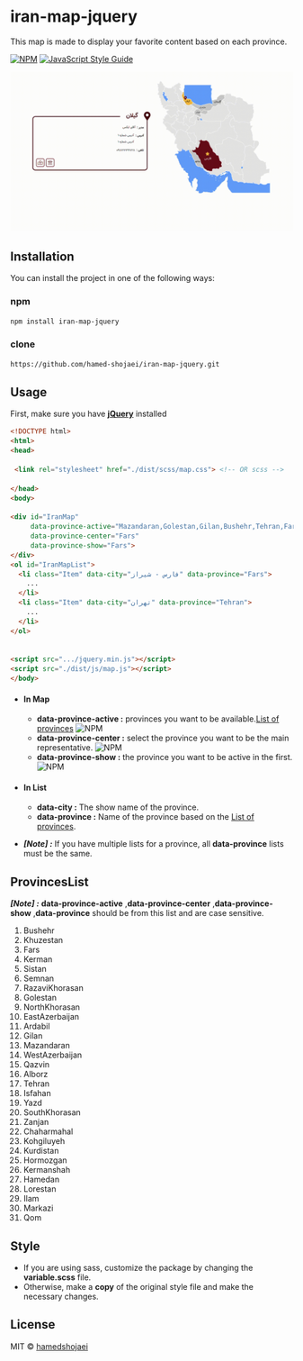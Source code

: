 # iran-map-jquery
This map is made to display your favorite content based on each province.

[![NPM](https://img.shields.io/badge/npm-v1.0.2-blue)](https://www.npmjs.com/package/iran-map-jquery) [![JavaScript Style Guide](https://img.shields.io/badge/code_style-standard-brightgreen.svg)](https://standardjs.com)

<div align="center">
    <img src="./public/Map.gif" width="1000">
</div>

## Installation
You can install the project in one of the following ways:

### npm
```bash
npm install iran-map-jquery
```

### clone
```bash
https://github.com/hamed-shojaei/iran-map-jquery.git
```

## Usage
First, make sure you have **[jQuery](https://www.npmjs.com/package/jquery)** installed

```html
<!DOCTYPE html>  
<html>  
<head>  

 <link rel="stylesheet" href="./dist/scss/map.css"> <!-- OR scss --> 
 
</head>
<body>

<div id="IranMap" 
     data-province-active="Mazandaran,Golestan,Gilan,Bushehr,Tehran,Fars"
     data-province-center="Fars"
     data-province-show="Fars">
</div>
<ol id="IranMapList">
  <li class="Item" data-city="فارس - شیراز" data-province="Fars">
    ...
  </li>
  <li class="Item" data-city="تهران" data-province="Tehran">
    ...
  </li>
</ol>


<script src=".../jquery.min.js"></script>  
<script src="./dist/js/map.js"></script>
</body>
```

* #### **In Map**
  * **data-province-active :** provinces you want to be available.[List of provinces](#ProvincesList) ![NPM](https://img.shields.io/badge/Mandatory-red)
  * **data-province-center :** select the province you want to be the main representative. ![NPM](https://img.shields.io/badge/voluntary-greeb)
  * **data-province-show :** the province you want to be active in the first.  ![NPM](https://img.shields.io/badge/voluntary-greeb)
 
* #### **In List**
  * **data-city :** The show name of the province.
  * **data-province :** Name of the province based on the [List of provinces](#ProvincesList).
  
* ***[Note] :*** If you have multiple lists for a province, all **data-province** lists must be the same.

## ProvincesList
***[Note] :***  **data-province-active** ,**data-province-center** ,**data-province-show** ,**data-province** should be from this list and are case sensitive.

1. Bushehr
2. Khuzestan
3. Fars
4. Kerman
5. Sistan
6. Semnan
7. RazaviKhorasan
8. Golestan
9. NorthKhorasan
10. EastAzerbaijan
11. Ardabil
12. Gilan
13. Mazandaran
14. WestAzerbaijan
15. Qazvin
16. Alborz
17. Tehran
18. Isfahan
19. Yazd
20. SouthKhorasan
21. Zanjan
22. Chaharmahal
23. Kohgiluyeh
24. Kurdistan
25. Hormozgan
26. Kermanshah
27. Hamedan
28. Lorestan
29. Ilam
30. Markazi
31. Qom
 
## Style
* If you are using sass, customize the package by changing the **variable.scss** file.
* Otherwise, make a **copy** of the original style file and make the necessary changes.

## License

MIT © [hamedshojaei](https://github.com/hamed-shojaei)
